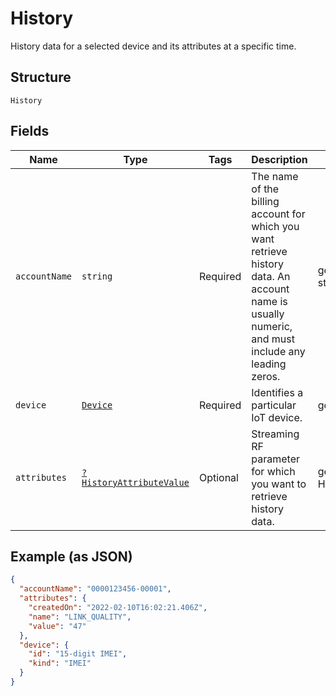 
# History

History data for a selected device and its attributes at a specific time.

## Structure

`History`

## Fields

| Name | Type | Tags | Description | Getter | Setter |
|  --- | --- | --- | --- | --- | --- |
| `accountName` | `string` | Required | The name of the billing account for which you want retrieve history data. An account name is usually numeric, and must include any leading zeros. | getAccountName(): string | setAccountName(string accountName): void |
| `device` | [`Device`](../../doc/models/device.md) | Required | Identifies a particular IoT device. | getDevice(): Device | setDevice(Device device): void |
| `attributes` | [`?HistoryAttributeValue`](../../doc/models/history-attribute-value.md) | Optional | Streaming RF parameter for which you want to retrieve history data. | getAttributes(): ?HistoryAttributeValue | setAttributes(?HistoryAttributeValue attributes): void |

## Example (as JSON)

```json
{
  "accountName": "0000123456-00001",
  "attributes": {
    "createdOn": "2022-02-10T16:02:21.406Z",
    "name": "LINK_QUALITY",
    "value": "47"
  },
  "device": {
    "id": "15-digit IMEI",
    "kind": "IMEI"
  }
}
```

